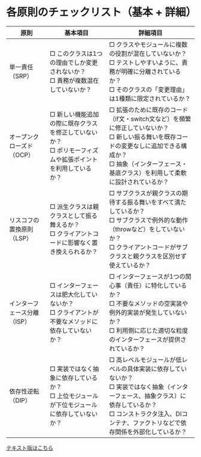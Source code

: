 # 各原則のチェックリスト（基本 + 詳細）

| 原則 | 基本項目 | 詳細項目 |
|------|----------|----------|
| 単一責任<br>（SRP） | □ このクラスは1つの理由でしか変更されないか？<br>□ 責務が複数混在していないか？ | □ クラスやモジュールに複数の役割が混在していないか？<br>□ テストしやすいように、責務が明確に分離されているか？<br>□ そのクラスの「変更理由」は1種類に限定されているか？ |
| オープンクローズド<br>（OCP） | □ 新しい機能追加の際に既存クラスを修正していないか？<br>□ ポリモーフィズムや拡張ポイントを利用しているか？ | □ 拡張のために既存のコード（if文・switch文など）を頻繁に修正していないか？<br>□ 新しい振る舞いを既存コードの変更なしに追加できる構成か？<br>□ 抽象（インターフェース・基底クラス）を利用して柔軟に設計されているか？ |
| リスコフの置換原則<br>（LSP） |□ 派生クラスは親クラスとして振る舞えるか？<br>□ クライアントコードに影響なく置き換えられるか？ | □ サブクラスが親クラスの期待する振る舞いをすべて満たしているか？<br>□ サブクラスで例外的な動作（throwなど）をしていないか？<br>□ クライアントコードがサブクラスと親クラスを区別せず使えているか？ |
| インターフェース分離<br>（ISP） | □ インターフェースは肥大化していないか？<br>□ クライアントが不要なメソッドに依存していないか？ | □ インターフェースが1つの関心事（責任）に特化しているか？<br>□ 不要なメソッドの空実装や例外的実装が発生していないか？<br>□ 利用側に応じた適切な粒度のインターフェースが提供されているか？ |
| 依存性逆転<br>（DIP） | □ 実装ではなく抽象に依存しているか？<br>□ 上位モジュールが下位モジュールに依存していないか？ | □ 高レベルモジュールが低レベルの具体実装に依存していないか？<br>□ 実装ではなく抽象（インターフェース、抽象クラス）に依存しているか？<br>□ コンストラクタ注入、DIコンテナ、ファクトリなどで依存関係を外部化しているか？ |

[テキスト版はこちら](./solid-checklist.text.md)